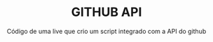 
<h1 align="center">
<br>
  GITHUB API
<br>
</h1>

<p align="center">Código de uma live que crio um script integrado com a API do github</p>
<br>
